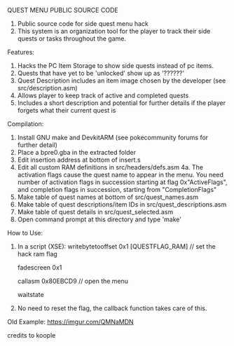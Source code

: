 ﻿QUEST MENU PUBLIC SOURCE CODE
1. Public source code for side quest menu hack
2. This system is an organization tool for the player to track their side quests or tasks throughout the game.

Features:
1. Hacks the PC Item Storage to show side quests instead of pc items.
2. Quests that have yet to be 'unlocked' show up as '??????'
3. Quest Description includes an item image chosen by the developer (see src/description.asm)
4. Allows player to keep track of active and completed quests
5. Includes a short description and potential for further details if the player forgets what their current quest is

Compilation:
1. Install GNU make and DevkitARM (see pokecommunity forums for further detail)
2. Place a bpre0.gba in the extracted folder
3. Edit insertion address at bottom of insert.s
4. Edit all custom RAM definitions in src/headers/defs.asm
4a. The activation flags cause the quest name to appear in the menu. You need <NumQuests> number of activation flags in succession starting at flag 0x"ActiveFlags", and <NumQuests> completion flags in succession, starting from "CompletionFlags"
5. Make table of quest names at bottom of src/quest_names.asm
6. Make table of quest descriptions/item IDs in src/quest_descriptions.asm
7. Make table of quest details in src/quest_selected.asm
8. Open command prompt at this directory and type 'make'

How to Use:
1. In a script (XSE):
	writebytetooffset 0x1 [QUESTFLAG_RAM]   // set the hack ram flag
	
	fadescreen 0x1
	
	callasm 0x80EBCD9       // open the menu
	
	waitstate
	
2. No need to reset the flag, the callback function takes care of this.

Old Example: https://imgur.com/QMNaMDN

credits to koople
